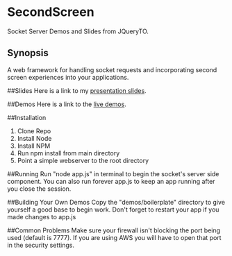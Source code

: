 SecondScreen
============

Socket Server Demos and Slides from JQueryTO.

## Synopsis
A web framework for handling socket requests and incorporating second screen experiences into your applications.

##Slides
Here is a link to my [presentation slides](http://ss.theyoungastronauts.com/slides/).

##Demos
Here is a link to the [live demos](http://ss.theyoungastronauts.com/).

##Installation
1. Clone Repo
2. Install Node
3. Install NPM
4. Run npm install from main directory
5. Point a simple webserver to the root directory

##Running
Run "node app.js" in terminal to begin the socket's server side component. You can also run forever app.js to keep an app running after you close the session. 

##Building Your Own Demos
Copy the "demos/boilerplate" directory to give yourself a good base to begin work. Don't forget to restart your app if you made changes to app.js

##Common Problems
Make sure your firewall isn't blocking the port being used (default is 7777). If you are using AWS you will have to open that port in the security settings.